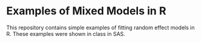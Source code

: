 # Examples of Mixed Models in R

This repository contains simple examples of fitting random effect models in R. These examples were shown in class in SAS.

